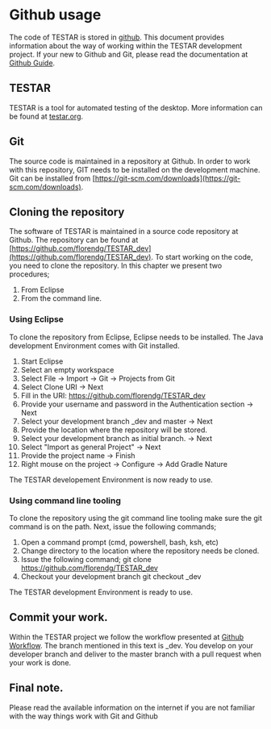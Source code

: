 # Github usage
The code of TESTAR is stored in [github](https://github.com). This document provides information about the way of working
within the TESTAR development project. If your new to Github and Git, please read the documentation at
 [Github Guide](https://guides.github.com).

## TESTAR

TESTAR is a tool for automated testing of the desktop. More
information can be found at [testar.org](https://testar.org/about/).

## Git

The source code is maintained in a repository at Github. In order to work with this repository, GIT needs to 
be installed on the development machine. Git can be installed from [https://git-scm.com/downloads](https://git-scm.com/downloads).

## Cloning the repository

The software of TESTAR is maintained in a source code repository at Github. The repository
can be found at [https://github.com/florendg/TESTAR_dev](https://github.com/florendg/TESTAR_dev).
To start working on the code, you need to clone the repository. In this chapter we present two procedures;

1. From Eclipse
2. From the command line.

### Using Eclipse

To clone the repository from Eclipse, Eclipse needs to be installed. The Java development Environment comes 
with Git installed.

1. Start Eclipse
2. Select an empty workspace
3. Select File -> Import -> Git -> Projects from Git
4. Select Clone URI -> Next
5. Fill in the URI: https://github.com/florendg/TESTAR_dev 
6. Provide your username and password in the Authentication section -> Next
7. Select your development branch <name>_dev and master -> Next
8. Provide the location where the repository will be stored.
9. Select your development branch as initial branch. -> Next
10. Select "Import as general Project" -> Next
11. Provide the project name -> Finish
12. Right mouse on the project -> Configure -> Add Gradle Nature

The TESTAR developement Environment is now ready to use.

### Using command line tooling

To clone the repository using the git command line tooling make sure the git command is on the path.
Next, issue the following commands;

1. Open a command prompt (cmd, powershell, bash, ksh, etc)
2. Change directory to the location where the repository needs be cloned.
3. Issue the following command; git clone https://github.com/florendg/TESTAR_dev
4. Checkout your development branch git checkout <username>_dev

The TESTAR development Environment is ready to use.

## Commit your work.

Within the TESTAR project we follow the workflow presented at [Github Workflow](https://guides.github.com/introduction/flow/).
The branch mentioned in this text is <user>_dev. You develop on your developer branch and deliver to 
the master branch with a pull request when your work is done.

## Final note.
Please read the available information on the internet if you are not familiar with the way things work with Git and Github
